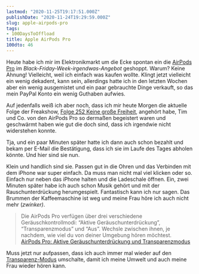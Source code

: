```yaml
---
lastmod: "2020-11-25T19:17:51.000Z"
publishDate: "2020-11-24T19:29:59.000Z"
slug: apple-airpods-pro
tags:
- 100DaysToOffload
title: Apple AirPods Pro
100dto: 46
---
```


Heute habe ich mir im Elektronikmarkt um die Ecke spontan ein die [AirPods Pro](https://www.apple.com/de/airpods-pro/) im *Black-Friday-Week-irgendwas-Angebot* geshoppt. Warum? Keine Ahnung! Vielleicht, weil ich einfach was kaufen wollte. Klingt jetzt vielleicht ein wenig dekadent, kann sein, allerdings hatte ich in den letzten Wochen aber ein wenig ausgemistet und ein paar gebrauchte Dinge verkauft, so das mein PayPal Konto ein wenig Guthaben aufwies.

Auf jedenfalls weiß ich aber noch, dass ich mir heute Morgen die aktuelle Folge der Freakshow, [Folge 252 Keine große Freiheit](https://freakshow.fm/fs252-keine-grobe-feinheit), angehört habe, Tim und Co. von den AirPods Pro so dermaßen begeistert waren und geschwärmt haben wie gut die doch sind, dass ich irgendwie nicht widerstehen konnte.

<!--more-->

Tja, und ein paar Minuten später hatte ich dann auch schon bezahlt und bekam per E-Mail die Bestätigung, dass ich sie im Laufe des Tages abholen könnte. Und hier sind sie nun.

Klein und handlich sind sie. Passen gut in die Ohren und das Verbinden mit dem iPhone war super einfach. Da muss man nicht mal viel klicken oder so. Einfach nur neben das iPhone halten und die Ladeschale öffnen. Ein, zwei Minuten später habe ich auch schon Musik gehört und mit der Rauschunterdrückung herumgespielt. Fantastisch kann ich nur sagen. Das Brummen der Kaffeemaschine ist weg und meine Frau höre ich auch nicht mehr (*zwinker)*. 

> Die AirPods Pro verfügen über drei verschiedene Geräuschkontrollmodi: “Aktive Geräuschunterdrückung”, “Transparenzmodus” und “Aus”. Wechsle zwischen ihnen, je nachdem, wie viel du von deiner Umgebung hören möchtest.
[AirPods Pro: Aktive Geräuschunterdrückung und Transparenzmodus](https://support.apple.com/de-de/HT210643)

Muss jetzt nur aufpassen, dass ich auch immer mal wieder auf den [Transparenz-Modus](https://support.apple.com/de-de/HT210643) umschalte, damit ich meine Umwelt und auch meine Frau wieder hören kann.
